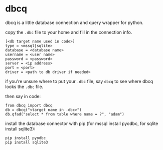# dbcq

dbcq is a little database connection and query wrapper for python.

copy the `.dbc` file to your home and fill in the connection info.

```
[<db target name used in code>]
type = <mssql|sqlite>
database = <database name>
username = <user name>
password = <password>
server = <ip address>
port = <port>
driver = <path to db driver if needed>
```

if you're unsure where to put your `.dbc` file, say `dbcq` to see
where dbcq looks the `.dbc` file.

then say in code:

```
from dbcq import dbcq
db = dbcq("<target name in .dbc>")
db.qfad("select * from table where name = ?", "adam")
```

install the database connector with pip (for mssql install pyodbc, for
sqlite install sqlite3):

```
pip install pyodbc
pip install sqlite3
```
